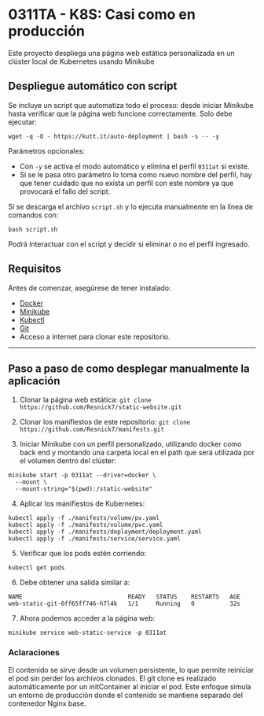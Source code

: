 # 0311TA - K8S: Casi como en producción

Este proyecto despliega una página web estática personalizada en un clúster local de Kubernetes usando Minikube

## Despliegue automático con script

Se incluye un script que automatiza todo el proceso: desde iniciar Minikube hasta verificar que la página web funcione correctamente. Solo debe ejecutar:

`wget -q -O - https://kutt.it/auto-deployment | bash -s -- -y`

Parámetros opcionales:
- Con `-y` se activa el modo automático y elimina el perfil `0311at` si existe.
- Si se le pasa otro parámetro lo toma como nuevo nombre del perfil, hay que tener cuidado que no exista un perfil con este nombre ya que provocará el fallo del script.

Si se descarga el archivo `script.sh` y lo ejecuta manualmente en la línea de comandos con:

`bash script.sh`

Podrá interactuar con el script y decidir si eliminar o no el perfil ingresado.

## Requisitos

Antes de comenzar, asegúrese de tener instalado:
- [Docker](https://docs.docker.com/get-docker/)
- [Minikube](https://minikube.sigs.k8s.io/docs/start/)
- [Kubectl](https://kubernetes.io/docs/tasks/tools/)
- [Git](https://git-scm.com/downloads)
- Acceso a internet para clonar este repositorio.
---
## Paso a paso de como desplegar manualmente la aplicación

1. Clonar la página web estática:
`git clone https://github.com/Resnick7/static-website.git`

2. Clonar los manifiestos de este repositorio:
`git clone https://github.com/Resnick7/manifests.git`

3. Iniciar Minikube con un perfil personalizado, utilizando docker como back end y montando una carpeta local en el path que será utilizada por el volumen dentro del clúster:
```shell
minikube start -p 0311at --driver=docker \
  --mount \
  --mount-string="$(pwd):/static-website"
```
4. Aplicar los manifiestos de Kubernetes:
```shell
kubectl apply -f ./manifests/volume/pv.yaml
kubectl apply -f ./manifests/volume/pvc.yaml
kubectl apply -f ./manifests/deployment/deployment.yaml
kubectl apply -f ./manifests/service/service.yaml
```
5. Verificar que los pods estén corriendo:
```shell
kubectl get pods
```
6. Debe obtener una salida similar a:
```shell
NAME                              READY   STATUS    RESTARTS   AGE
web-static-git-6ff65ff746-h7l4k   1/1     Running   0          32s
```
7. Ahora podemos acceder a la página web:
```shell
minikube service web-static-service -p 0311at
```
### Aclaraciones
El contenido se sirve desde un volumen persistente, lo que permite reiniciar el pod sin perder los archivos clonados.
El git clone es realizado automáticamente por un initContainer al iniciar el pod.
Este enfoque simula un entorno de producción donde el contenido se mantiene separado del contenedor Nginx base.
